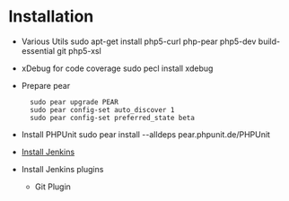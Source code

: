 

# Installation

* Various Utils
	sudo apt-get install php5-curl php-pear php5-dev build-essential git php5-xsl

* xDebug for code coverage
	sudo pecl install xdebug

* Prepare pear

		sudo pear upgrade PEAR
		sudo pear config-set auto_discover 1
		sudo pear config-set preferred_state beta

* Install PHPUnit
	sudo pear install --alldeps pear.phpunit.de/PHPUnit

* [Install Jenkins](http://jenkins-ci.org/ "Jenkins")


* Install Jenkins plugins
	* Git Plugin
